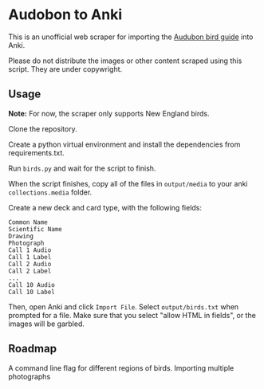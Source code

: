 # Audobon to Anki

This is an unofficial web scraper for importing the [Audubon bird guide](https://www.audubon.org/bird-guide) into Anki.

Please do not distribute the images or other content scraped using this script. They are under copywright.

## Usage

__Note:__ For now, the scraper only supports New England birds.

Clone the repository. 

Create a python virtual environment and install the dependencies from requirements.txt.

Run `birds.py` and wait for the script to finish.

When the script finishes, copy all of the files in `output/media` to your anki `collections.media` folder.

Create a new deck and card type, with the following fields:

```
Common Name
Scientific Name
Drawing
Photograph
Call 1 Audio
Call 1 Label
Call 2 Audio
Call 2 Label
...
Call 10 Audio
Call 10 Label
```

Then, open Anki and click `Import File`. Select `output/birds.txt` when prompted for a file. Make sure that you select "allow HTML in fields", or the images will be garbled.

## Roadmap

A command line flag for different regions of birds.
Importing multiple photographs
